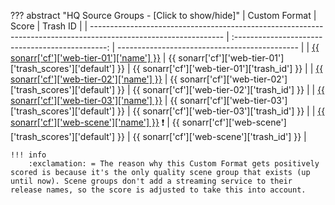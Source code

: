 ??? abstract "HQ Source Groups - [Click to show/hide]"
    | Custom Format                                                                                                   |                      Score                       | Trash ID                                      |
    | --------------------------------------------------------------------------------------------------------------- | :----------------------------------------------: | --------------------------------------------- |
    | [{{ sonarr['cf']['web-tier-01']['name'] }}](/Sonarr/sonarr-collection-of-custom-formats/#web-tier-01)           | {{ sonarr['cf']['web-tier-01']['trash_scores']['default'] }} | {{ sonarr['cf']['web-tier-01']['trash_id'] }} |
    | [{{ sonarr['cf']['web-tier-02']['name'] }}](/Sonarr/sonarr-collection-of-custom-formats/#web-tier-02)           | {{ sonarr['cf']['web-tier-02']['trash_scores']['default'] }} | {{ sonarr['cf']['web-tier-02']['trash_id'] }} |
    | [{{ sonarr['cf']['web-tier-03']['name'] }}](/Sonarr/sonarr-collection-of-custom-formats/#web-tier-03)           | {{ sonarr['cf']['web-tier-03']['trash_scores']['default'] }} | {{ sonarr['cf']['web-tier-03']['trash_id'] }} |
    | [{{ sonarr['cf']['web-scene']['name'] }}](/Sonarr/sonarr-collection-of-custom-formats/#web-scene) :exclamation: |  {{ sonarr['cf']['web-scene']['trash_scores']['default'] }}  | {{ sonarr['cf']['web-scene']['trash_id'] }}   |

    !!! info
        :exclamation: = The reason why this Custom Format gets positively scored is because it's the only quality scene group that exists (up until now). Scene groups don't add a streaming service to their release names, so the score is adjusted to take this into account.
